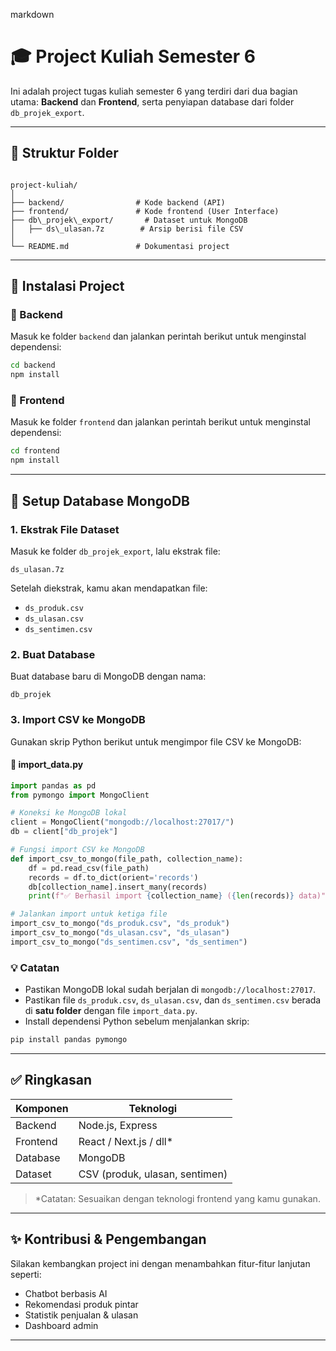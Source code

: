 markdown
# 🎓 Project Kuliah Semester 6

Ini adalah project tugas kuliah semester 6 yang terdiri dari dua bagian utama: **Backend** dan **Frontend**, serta penyiapan database dari folder `db_projek_export`.

---

## 📁 Struktur Folder

```

project-kuliah/
│
├── backend/                # Kode backend (API)
├── frontend/               # Kode frontend (User Interface)
├── db\_projek\_export/       # Dataset untuk MongoDB
│   ├── ds\_ulasan.7z        # Arsip berisi file CSV
│
└── README.md               # Dokumentasi project

````

---

## 🚀 Instalasi Project

### 🔧 Backend

Masuk ke folder `backend` dan jalankan perintah berikut untuk menginstal dependensi:

```bash
cd backend
npm install
```

### 🎨 Frontend

Masuk ke folder `frontend` dan jalankan perintah berikut untuk menginstal dependensi:

```bash
cd frontend
npm install
```

---

## 🍃 Setup Database MongoDB

### 1. Ekstrak File Dataset

Masuk ke folder `db_projek_export`, lalu ekstrak file:

```
ds_ulasan.7z
```

Setelah diekstrak, kamu akan mendapatkan file:

* `ds_produk.csv`
* `ds_ulasan.csv`
* `ds_sentimen.csv`

### 2. Buat Database

Buat database baru di MongoDB dengan nama:

```
db_projek
```

### 3. Import CSV ke MongoDB

Gunakan skrip Python berikut untuk mengimpor file CSV ke MongoDB:

#### 📜 import\_data.py

```python
import pandas as pd
from pymongo import MongoClient

# Koneksi ke MongoDB lokal
client = MongoClient("mongodb://localhost:27017/")
db = client["db_projek"]

# Fungsi import CSV ke MongoDB
def import_csv_to_mongo(file_path, collection_name):
    df = pd.read_csv(file_path)
    records = df.to_dict(orient='records')
    db[collection_name].insert_many(records)
    print(f"✅ Berhasil import {collection_name} ({len(records)} data)")

# Jalankan import untuk ketiga file
import_csv_to_mongo("ds_produk.csv", "ds_produk")
import_csv_to_mongo("ds_ulasan.csv", "ds_ulasan")
import_csv_to_mongo("ds_sentimen.csv", "ds_sentimen")
```

### 💡 Catatan

* Pastikan MongoDB lokal sudah berjalan di `mongodb://localhost:27017`.
* Pastikan file `ds_produk.csv`, `ds_ulasan.csv`, dan `ds_sentimen.csv` berada di **satu folder** dengan file `import_data.py`.
* Install dependensi Python sebelum menjalankan skrip:

```bash
pip install pandas pymongo
```

---

## ✅ Ringkasan

| Komponen | Teknologi                      |
| -------- | ------------------------------ |
| Backend  | Node.js, Express               |
| Frontend | React / Next.js / dll\*        |
| Database | MongoDB                        |
| Dataset  | CSV (produk, ulasan, sentimen) |

> \*Catatan: Sesuaikan dengan teknologi frontend yang kamu gunakan.

---

## ✨ Kontribusi & Pengembangan

Silakan kembangkan project ini dengan menambahkan fitur-fitur lanjutan seperti:

* Chatbot berbasis AI
* Rekomendasi produk pintar
* Statistik penjualan & ulasan
* Dashboard admin

---

